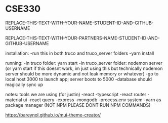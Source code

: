 # CSE330
REPLACE-THIS-TEXT-WITH-YOUR-NAME-STUDENT-ID-AND-GITHUB-USERNAME

REPLACE-THIS-TEXT-WITH-YOUR-PARTNERS-NAME-STUDENT-ID-AND-GITHUB-USERNAME

installation:
-run this in both truco and truco_server folders
-yarn install

running:
-in truco folder: yarn start
-in truco_server folder: nodemon server (or yarn start if this doesnt work, im just using this but technically nodemon server should be more dynamic and not leak memory or whatever)
-go to local host 3000 to launch app; server boots to 5000
-database should magically sync up

notes:
tools we are using (for justin)
-react
-typescript
-react router
-material ui
-react query
-express
-mongodb
-process.env system
-yarn as package manager (NOT NPM PLEASE DONT RUN NPM COMMANDS)

https://bareynol.github.io/mui-theme-creator/

